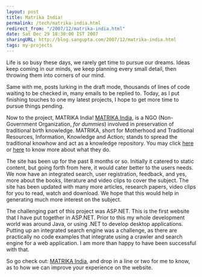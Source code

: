 ```yaml
---
layout: post
title: Matrika India!
permalink: /tech/matrika-india.html
redirect_from: "/2007/12/matrika-india.html"
date: Sat Dec 29 18:30:00 IST 2007
sharingURL: http://blog.sangupta.com/2007/12/matrika-india.html
tags: my-projects
---
```


Life is so busy these days, we rarely get time to pursue our dreams. Ideas keep 
coming in our minds, we keep planning every small detail, then throwing them 
into corners of our mind.

Same with me, posts lurking in the draft mode, thousands of lines of code waiting 
to be checked in, many emails to be replied to. Today, as I put finishing touches 
to one my latest projects, I hope to get more time to pursue things pending.

Now to the project, MATRIKA India! 
<a href="http://www.matrika-india.org" title="MATRIKA India">MATRIKA India</a>, 
is a NGO (Non-Government Organization, _for dummies_) involved in preservation of 
traditional birth knowledge. MATRIKA, short for Motherhood and Traditional Resources, 
Information, Knowledge and Action; stands to spread the traditional knowhow and 
act as a knowledge repository. You may click 
<a href="http://www.matrika-india.org/AboutUs.html" title="About MATRIKA">here</a> or 
<a href="http://www.matrika-india.org/WhyMatrika.html" title="Why MATRIKA?">here</a> to 
know more about what they do.

The site has been up for the past 8 months or so. Initially it catered to static content, 
but going forth from here, it would cater better to the users needs. We now have an 
integrated search, user registration, feedback, and yes, more about the books, literature 
and video clips to cover the subject. The site has been updated with many more articles, 
research papers, video clips for you to read, watch and download. We hope that this would 
help in generating much more interest on the subject.

The challenging part of this project was ASP.NET. This is the first website that I have 
put together in ASP.NET. Prior to this my whole development world was around Java, or 
using .NET to develop desktop applications. Putting up an integrated search engine was 
a challenge, as there are practically no code examples that integrate using a crawler 
and search engine for a web application. I am more than happy to have been successful 
with that.

So go check out: 
<a href="http://www.matrika-india.org/">MATRIKA India</a>, and drop in a line or two for 
me to know, as to how we can improve your experience on the website.
